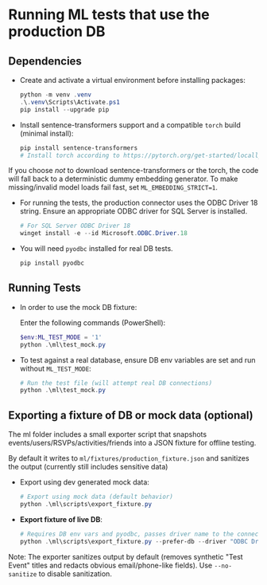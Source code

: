 # Running ML tests that use the production DB

## Dependencies
- Create and activate a virtual environment before installing packages:
  ```powershell
  python -m venv .venv
  .\.venv\Scripts\Activate.ps1
  pip install --upgrade pip
  ```

- Install sentence-transformers support and a compatible `torch` build (minimal install):
  ```powershell
  pip install sentence-transformers
  # Install torch according to https://pytorch.org/get-started/locally/ for your platform
  ```

If you choose *not* to download sentence-transformers or the torch, the code will fall back to a deterministic dummy embedding generator. To make missing/invalid model loads fail fast, set `ML_EMBEDDING_STRICT=1`.

 - For running the tests, the production connector uses the ODBC Driver 18 string. Ensure an appropriate ODBC driver for SQL Server is installed.
    ```powershell
    # For SQL Server ODBC Driver 18
    winget install -e --id Microsoft.ODBC.Driver.18
    ```
  - You will need `pyodbc` installed for real DB tests.
    ```powershell
    pip install pyodbc
    ```
## Running Tests

- In order to use the mock DB fixture:

  Enter the following commands (PowerShell):
  ```powershell
  $env:ML_TEST_MODE = '1'
  python .\ml\test_mock.py
  ```

- To test against a real database, ensure DB env variables are set and run without `ML_TEST_MODE`:
  ```powershell
  # Run the test file (will attempt real DB connections)
  python .\ml\test_mock.py
  ```
## Exporting a fixture of DB or mock data (optional)

The ml folder includes a small exporter script that snapshots events/users/RSVPs/activities/friends into a JSON fixture for offline testing. 

By default it writes to `ml/fixtures/production_fixture.json` and sanitizes the output (currently still includes sensitive data)

- Export using dev generated mock data:

    ```powershell
    # Export using mock data (default behavior)
    python .\ml\scripts\export_fixture.py
    ```
- **Export fixture of live DB**: 
    ```powershell
    # Requires DB env vars and pyodbc, passes driver name to the connection string
    python .\ml\scripts\export_fixture.py --prefer-db --driver "ODBC Driver 18 for SQL Server"
    ```

Note: The exporter sanitizes output by default (removes synthetic "Test Event" titles and redacts obvious email/phone-like fields). Use `--no-sanitize` to disable sanitization.